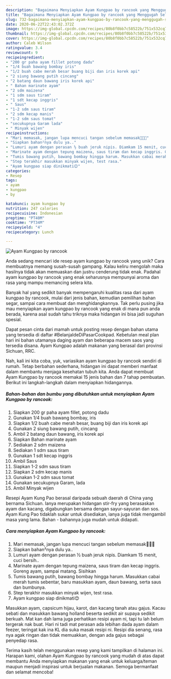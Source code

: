```yaml
---
description: "Bagaimana Menyiapkan Ayam Kungpao by rancook yang Menggugah Selera"
title: "Bagaimana Menyiapkan Ayam Kungpao by rancook yang Menggugah Selera"
slug: 732-bagaimana-menyiapkan-ayam-kungpao-by-rancook-yang-menggugah-selera
date: 2020-06-22T22:43:02.372Z
image: https://img-global.cpcdn.com/recipes/80b8f0bb7c58522b/751x532cq70/ayam-kungpao-by-rancook-foto-resep-utama.jpg
thumbnail: https://img-global.cpcdn.com/recipes/80b8f0bb7c58522b/751x532cq70/ayam-kungpao-by-rancook-foto-resep-utama.jpg
cover: https://img-global.cpcdn.com/recipes/80b8f0bb7c58522b/751x532cq70/ayam-kungpao-by-rancook-foto-resep-utama.jpg
author: Caleb Wilson
ratingvalue: 3.4
reviewcount: 9
recipeingredient:
- "200 gr paha ayam fillet potong dadu"
- "1/4 buah bawang bombay iris"
- "1/2 buah cabe merah besar buang biji dan iris korek api"
- "2 siung bawang putih cincang"
- "2 batang daun bawang iris korek api"
- " Bahan marinate ayam"
- "2 sdm maizena"
- "1 sdm saus tiram"
- "1 sdt kecap inggris"
- " Saus"
- "1-2 sdm saus tiram"
- "2 sdm kecap manis"
- "1-2 sdm saus tomat"
- "secukupnya Garam lada"
- " Minyak wijen"
recipeinstructions:
- "Mari memasak, jangan lupa mencuci tangan sebelum memasak👩🏻‍🍳"
- "Siapkan bahan²nya dulu ya.."
- "Lumuri ayam dengan perasan ½ buah jeruk nipis. Diamkam 15 menit, cuci bersih.."
- "Marinate ayam dengan tepung maizena, saus tiram dan kecap inggris. Goreng ayam, sampai matang. Sisihkan"
- "Tumis bawang putih, bawang bombay hingga harum. Masukkan cabai merah tumis sebentar, baru masukkan ayam, daun bawang, serta saus dan bumbunya."
- "Step terakhir masukkan minyak wijen, test rasa."
- "Ayam kungpao siap dinikmati😊"
categories:
- Resep
tags:
- ayam
- kungpao
- by

katakunci: ayam kungpao by 
nutrition: 247 calories
recipecuisine: Indonesian
preptime: "PT40M"
cooktime: "PT34M"
recipeyield: "4"
recipecategory: Lunch

---
```



![Ayam Kungpao by rancook](https://img-global.cpcdn.com/recipes/80b8f0bb7c58522b/751x532cq70/ayam-kungpao-by-rancook-foto-resep-utama.jpg)

Anda sedang mencari ide resep ayam kungpao by rancook yang unik? Cara membuatnya memang susah-susah gampang. Kalau keliru mengolah maka hasilnya tidak akan memuaskan dan justru cenderung tidak enak. Padahal ayam kungpao by rancook yang enak seharusnya mempunyai aroma dan rasa yang mampu memancing selera kita.

Banyak hal yang sedikit banyak mempengaruhi kualitas rasa dari ayam kungpao by rancook, mulai dari jenis bahan, kemudian pemilihan bahan segar, sampai cara membuat dan menghidangkannya. Tak perlu pusing jika mau menyiapkan ayam kungpao by rancook yang enak di mana pun anda berada, karena asal sudah tahu triknya maka hidangan ini bisa jadi suguhan spesial.

Dapat pesan cinta dari mamah untuk posting resep dengan bahan utama yang tersedia di daftar #BelanjaIdeDiPasarCookpad. Kebetulan meal plan hari ini bahan utamanya daging ayam dan beberapa macem saos yang tersedia disana. Ayam Kungpao adalah makanan yang berasal dari provinsi Sichuan, RRC.


Nah, kali ini kita coba, yuk, variasikan ayam kungpao by rancook sendiri di rumah. Tetap berbahan sederhana, hidangan ini dapat memberi manfaat dalam membantu menjaga kesehatan tubuh kita. Anda dapat membuat Ayam Kungpao by rancook memakai 15 jenis bahan dan 7 tahap pembuatan. Berikut ini langkah-langkah dalam menyiapkan hidangannya.

<!--inarticleads1-->

##### Bahan-bahan dan bumbu yang dibutuhkan untuk menyiapkan Ayam Kungpao by rancook:

1. Siapkan 200 gr paha ayam fillet, potong dadu
1. Gunakan 1/4 buah bawang bombay, iris
1. Siapkan 1/2 buah cabe merah besar, buang biji dan iris korek api
1. Gunakan 2 siung bawang putih, cincang
1. Ambil 2 batang daun bawang, iris korek api
1. Siapkan  Bahan marinate ayam
1. Sediakan 2 sdm maizena
1. Sediakan 1 sdm saus tiram
1. Gunakan 1 sdt kecap inggris
1. Ambil  Saus
1. Siapkan 1-2 sdm saus tiram
1. Siapkan 2 sdm kecap manis
1. Gunakan 1-2 sdm saus tomat
1. Gunakan secukupnya Garam, lada
1. Ambil  Minyak wijen


Resepi Ayam Kung Pao berasal daripada sebuah daerah di China yang bernama Sichuan. Ianya merupakan hidangan stir-fry yang berasaskan ayam dan kacang, digabungkan bersama dengan sayur-sayuran dan sos. Ayam Kung Pao tidaklah sukar untuk disediakan, ianya juga tidak mengambil masa yang lama. Bahan - bahannya juga mudah untuk didapati. 

<!--inarticleads2-->

##### Cara menyiapkan Ayam Kungpao by rancook:

1. Mari memasak, jangan lupa mencuci tangan sebelum memasak👩🏻‍🍳
1. Siapkan bahan²nya dulu ya..
1. Lumuri ayam dengan perasan ½ buah jeruk nipis. Diamkam 15 menit, cuci bersih..
1. Marinate ayam dengan tepung maizena, saus tiram dan kecap inggris. Goreng ayam, sampai matang. Sisihkan
1. Tumis bawang putih, bawang bombay hingga harum. Masukkan cabai merah tumis sebentar, baru masukkan ayam, daun bawang, serta saus dan bumbunya.
1. Step terakhir masukkan minyak wijen, test rasa.
1. Ayam kungpao siap dinikmati😊


Masukkan ayam, capsicum hijau, karot, dan kacang tanah atau gajus. Kacau sebati dan masukkan bawang holland beserta sedikit air supaya sedikit berkuah. Mat kan dah lama juga perhatikan resipi ayam ni, tapi tu lah belum tergerak nak buat. Hari ni tadi mat perasan ada lebihan dada ayam dalam feezer, teringat kak ina KL dia suka masak resipi ni. Resipi dia senang, rasa nya agak ringan dan tidak memuakkan, dengan ada gajus sebagai penyedap rasa. 

Terima kasih telah menggunakan resep yang kami tampilkan di halaman ini. Harapan kami, olahan Ayam Kungpao by rancook yang mudah di atas dapat membantu Anda menyiapkan makanan yang enak untuk keluarga/teman maupun menjadi inspirasi untuk berjualan makanan. Semoga bermanfaat dan selamat mencoba!

